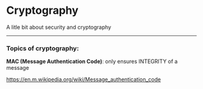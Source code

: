 # Cryptography
A litle bit about security and cryptography

---

### Topics of cryptography:

**MAC (Message Authentication Code)**: only ensures INTEGRITY of a message

https://en.m.wikipedia.org/wiki/Message_authentication_code




